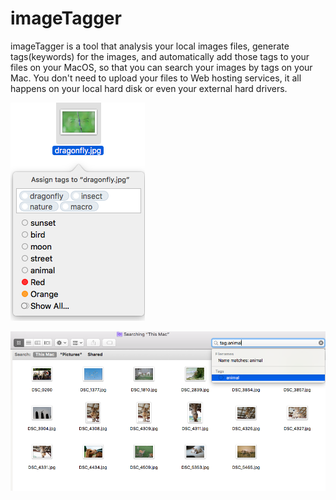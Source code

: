 # imageTagger

imageTagger is a tool that analysis your local images files, generate tags(keywords) for the images, and automatically add those tags to your files on your MacOS, so that you can search your images by tags on your Mac. You don't need to upload your files to Web hosting services, it all happens on your local hard disk or even your external hard drivers.

![image](screenshot1.png)


![image](screenshot2.png)